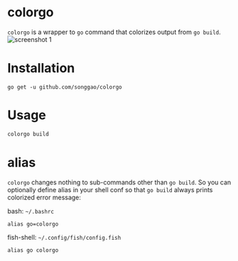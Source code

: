 # colorgo
`colorgo` is a wrapper to `go` command that colorizes output from `go build`.
![screenshot 1](http://songgao.github.com/colorgo/images/screenshot1.png)

# Installation
```
go get -u github.com/songgao/colorgo
```

# Usage
```bash
colorgo build
```

# alias
`colorgo` changes nothing to sub-commands other than `go build`. So you can optionally define alias in your shell conf so that `go build` always prints colorized error message:

bash: `~/.bashrc`
```
alias go=colorgo
```

fish-shell: `~/.config/fish/config.fish`
```
alias go colorgo
```
